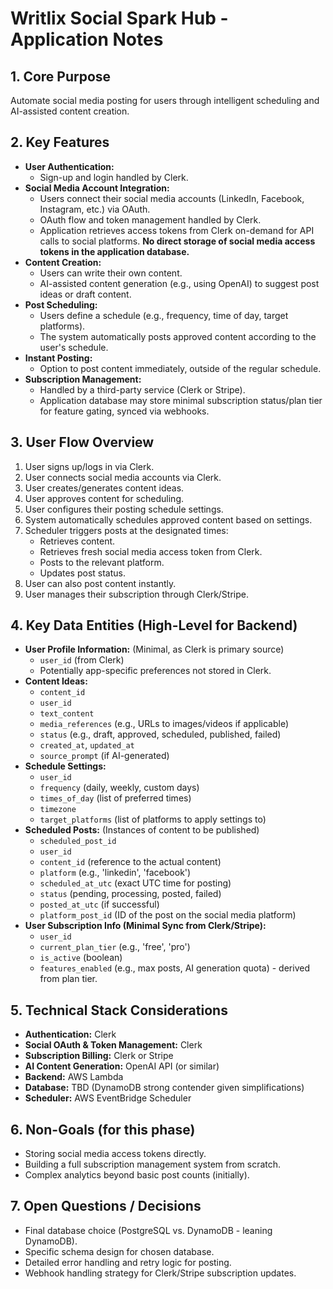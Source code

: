 # Writlix Social Spark Hub - Application Notes

## 1. Core Purpose

Automate social media posting for users through intelligent scheduling and AI-assisted content creation.

## 2. Key Features

*   **User Authentication:**
    *   Sign-up and login handled by Clerk.
*   **Social Media Account Integration:**
    *   Users connect their social media accounts (LinkedIn, Facebook, Instagram, etc.) via OAuth.
    *   OAuth flow and token management handled by Clerk.
    *   Application retrieves access tokens from Clerk on-demand for API calls to social platforms. **No direct storage of social media access tokens in the application database.**
*   **Content Creation:**
    *   Users can write their own content.
    *   AI-assisted content generation (e.g., using OpenAI) to suggest post ideas or draft content.
*   **Post Scheduling:**
    *   Users define a schedule (e.g., frequency, time of day, target platforms).
    *   The system automatically posts approved content according to the user's schedule.
*   **Instant Posting:**
    *   Option to post content immediately, outside of the regular schedule.
*   **Subscription Management:**
    *   Handled by a third-party service (Clerk or Stripe).
    *   Application database may store minimal subscription status/plan tier for feature gating, synced via webhooks.

## 3. User Flow Overview

1.  User signs up/logs in via Clerk.
2.  User connects social media accounts via Clerk.
3.  User creates/generates content ideas.
4.  User approves content for scheduling.
5.  User configures their posting schedule settings.
6.  System automatically schedules approved content based on settings.
7.  Scheduler triggers posts at the designated times:
    *   Retrieves content.
    *   Retrieves fresh social media access token from Clerk.
    *   Posts to the relevant platform.
    *   Updates post status.
8.  User can also post content instantly.
9.  User manages their subscription through Clerk/Stripe.

## 4. Key Data Entities (High-Level for Backend)

*   **User Profile Information:** (Minimal, as Clerk is primary source)
    *   `user_id` (from Clerk)
    *   Potentially app-specific preferences not stored in Clerk.
*   **Content Ideas:**
    *   `content_id`
    *   `user_id`
    *   `text_content`
    *   `media_references` (e.g., URLs to images/videos if applicable)
    *   `status` (e.g., draft, approved, scheduled, published, failed)
    *   `created_at`, `updated_at`
    *   `source_prompt` (if AI-generated)
*   **Schedule Settings:**
    *   `user_id`
    *   `frequency` (daily, weekly, custom days)
    *   `times_of_day` (list of preferred times)
    *   `timezone`
    *   `target_platforms` (list of platforms to apply settings to)
*   **Scheduled Posts:** (Instances of content to be published)
    *   `scheduled_post_id`
    *   `user_id`
    *   `content_id` (reference to the actual content)
    *   `platform` (e.g., 'linkedin', 'facebook')
    *   `scheduled_at_utc` (exact UTC time for posting)
    *   `status` (pending, processing, posted, failed)
    *   `posted_at_utc` (if successful)
    *   `platform_post_id` (ID of the post on the social media platform)
*   **User Subscription Info (Minimal Sync from Clerk/Stripe):**
    *   `user_id`
    *   `current_plan_tier` (e.g., 'free', 'pro')
    *   `is_active` (boolean)
    *   `features_enabled` (e.g., max posts, AI generation quota) - derived from plan tier.

## 5. Technical Stack Considerations

*   **Authentication:** Clerk
*   **Social OAuth & Token Management:** Clerk
*   **Subscription Billing:** Clerk or Stripe
*   **AI Content Generation:** OpenAI API (or similar)
*   **Backend:** AWS Lambda
*   **Database:** TBD (DynamoDB strong contender given simplifications)
*   **Scheduler:** AWS EventBridge Scheduler

## 6. Non-Goals (for this phase)

*   Storing social media access tokens directly.
*   Building a full subscription management system from scratch.
*   Complex analytics beyond basic post counts (initially).

## 7. Open Questions / Decisions

*   Final database choice (PostgreSQL vs. DynamoDB - leaning DynamoDB).
*   Specific schema design for chosen database.
*   Detailed error handling and retry logic for posting.
*   Webhook handling strategy for Clerk/Stripe subscription updates.
